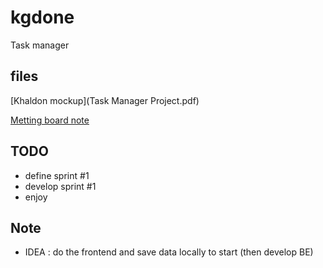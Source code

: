 # kgdone
Task manager

## files
[Khaldon mockup](Task Manager Project.pdf)

[Metting board note](IMG_20170731_140911.jpg)

## TODO
- define sprint #1
- develop sprint #1
- enjoy

## Note
- IDEA : do the frontend and save data locally to start (then develop BE)
